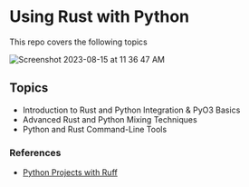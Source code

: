 # Using Rust with Python
This repo covers the following topics

![Screenshot 2023-08-15 at 11 36 47 AM](https://github.com/nogibjj/rust-with-python/assets/58792/eb1fbd1e-9cb6-4014-a80b-5112b983300f)


## Topics
* Introduction to Rust and Python Integration & PyO3 Basics
* Advanced Rust and Python Mixing Techniques
* Python and Rust Command-Line Tools

### References

* [Python Projects with Ruff](https://github.com/nogibjj/python-ruff-template/tree/main#template-for-python-projects-with-ruff-linter)
